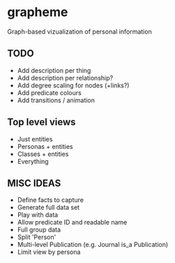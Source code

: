 grapheme
========

Graph-based vizualization of personal information

TODO
----

* Add description per thing
* Add description per relationship?
* Add degree scaling for nodes (+links?)
* Add predicate colours
* Add transitions / animation

Top level views
---------------

* Just entities
* Personas + entities
* Classes + entities
* Everything


MISC IDEAS
----------

* Define facts to capture
* Generate full data set
* Play with data
* Allow predicate ID and readable name
* Full group data
* Split 'Person'
* Multi-level Publication (e.g. Journal is_a Publication)
* Limit view by persona


